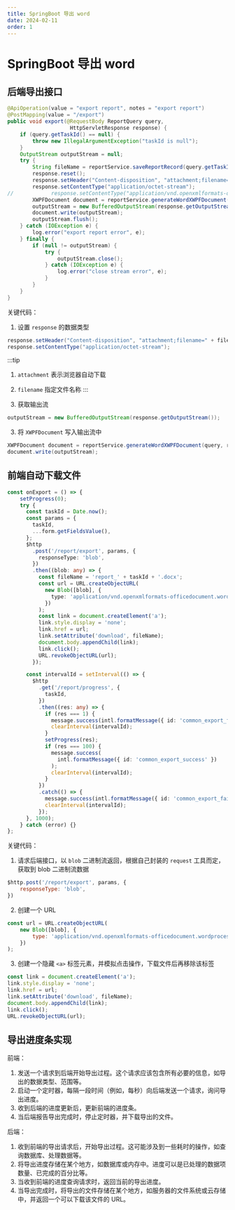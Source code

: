 ```yaml
---
title: SpringBoot 导出 word
date: 2024-02-11
order: 1
---
```


# SpringBoot 导出 word

## 后端导出接口

```java
@ApiOperation(value = "export report", notes = "export report")
@PostMapping(value = "/export")
public void export(@RequestBody ReportQuery query,
                    HttpServletResponse response) {
    if (query.getTaskId() == null) {
        throw new IllegalArgumentException("taskId is null");
    }
    OutputStream outputStream = null;
    try {
        String fileName = reportService.saveReportRecord(query.getTaskId());
        response.reset();
        response.setHeader("Content-disposition", "attachment;filename=" + fileName);
        response.setContentType("application/octet-stream");
//            response.setContentType("application/vnd.openxmlformats-officedocument.wordprocessingml.document;charset=UTF-8");
        XWPFDocument document = reportService.generateWordXWPFDocument(query, response);
        outputStream = new BufferedOutputStream(response.getOutputStream());
        document.write(outputStream);
        outputStream.flush();
    } catch (IOException e) {
        log.error("export report error", e);
    } finally {
        if (null != outputStream) {
            try {
                outputStream.close();
            } catch (IOException e) {
                log.error("close stream error", e);
            }
        }
    }
}
```

关键代码：

1. 设置 `response` 的数据类型

```java
response.setHeader("Content-disposition", "attachment;filename=" + fileName);
response.setContentType("application/octet-stream");
```

:::tip 
1. `attachment` 表示浏览器自动下载
2. `filename` 指定文件名称
:::

2. 获取输出流

```java
outputStream = new BufferedOutputStream(response.getOutputStream());
```

3. 将 `XWPFDocument` 写入输出流中

```java
XWPFDocument document = reportService.generateWordXWPFDocument(query, response);
document.write(outputStream);
```

## 前端自动下载文件

```typescript
const onExport = () => {
    setProgress(0);
    try {
      const taskId = Date.now();
      const params = {
        taskId,
        ...form.getFieldsValue(),
      };
      $http
        .post('/report/export', params, {
          responseType: 'blob',
        })
        .then((blob: any) => {
          const fileName = 'report_' + taskId + '.docx';
          const url = URL.createObjectURL(
            new Blob([blob], {
              type: 'application/vnd.openxmlformats-officedocument.wordprocessingml.document',
            })
          );
          const link = document.createElement('a');
          link.style.display = 'none';
          link.href = url;
          link.setAttribute('download', fileName);
          document.body.appendChild(link);
          link.click();
          URL.revokeObjectURL(url);
        });

      const intervalId = setInterval(() => {
        $http
          .get('/report/progress', {
            taskId,
          })
          .then((res: any) => {
            if (res === 1) {
              message.success(intl.formatMessage({ id: 'common_export_fail' }));
              clearInterval(intervalId);
            }
            setProgress(res);
            if (res === 100) {
              message.success(
                intl.formatMessage({ id: 'common_export_success' })
              );
              clearInterval(intervalId);
            }
          })
          .catch(() => {
            message.success(intl.formatMessage({ id: 'common_export_fail' }));
            clearInterval(intervalId);
          });
      }, 1000);
    } catch (error) {}
};
```

关键代码：

1. 请求后端接口，以 `blob` 二进制流返回，根据自己封装的 `request` 工具而定，获取到 blob 二进制流数据

```js
$http.post('/report/export', params, {
    responseType: 'blob',
})
```

2. 创建一个 URL

```js
const url = URL.createObjectURL(
    new Blob([blob], {
        type: 'application/vnd.openxmlformats-officedocument.wordprocessingml.document',
    })
);
```

3. 创建一个隐藏 `<a>` 标签元素，并模拟点击操作，下载文件后再移除该标签

```js
const link = document.createElement('a');
link.style.display = 'none';
link.href = url;
link.setAttribute('download', fileName);
document.body.appendChild(link);
link.click();
URL.revokeObjectURL(url);
```

## 导出进度条实现

前端：

1. 发送一个请求到后端开始导出过程。这个请求应该包含所有必要的信息，如导出的数据类型、范围等。
2. 启动一个定时器，每隔一段时间（例如，每秒）向后端发送一个请求，询问导出进度。
3. 收到后端的进度更新后，更新前端的进度条。
4. 当后端报告导出完成时，停止定时器，并下载导出的文件。

后端：

1. 收到前端的导出请求后，开始导出过程。这可能涉及到一些耗时的操作，如查询数据库、处理数据等。
2. 将导出进度存储在某个地方，如数据库或内存中。进度可以是已处理的数据项数量、已完成的百分比等。
3. 当收到前端的进度查询请求时，返回当前的导出进度。
4. 当导出完成时，将导出的文件存储在某个地方，如服务器的文件系统或云存储中，并返回一个可以下载该文件的 URL。
